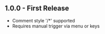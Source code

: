 ## 1.0.0 - First Release
* Comment style '/*' supported
* Requires manual trigger via menu or keys 
